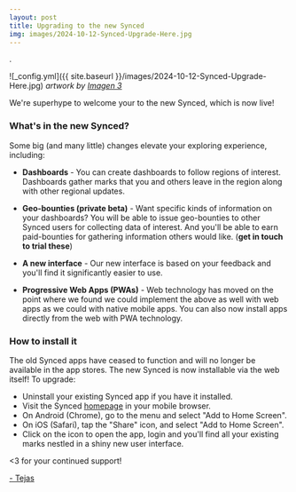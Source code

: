 ```yaml
---
layout: post
title: Upgrading to the new Synced
img: images/2024-10-12-Synced-Upgrade-Here.jpg
---
```


. 

![_config.yml]({{ site.baseurl }}/images/2024-10-12-Synced-Upgrade-Here.jpg)
*artwork by [Imagen 3](https://deepmind.google/technologies/imagen-3/)*


We're superhype to welcome your to the new Synced, which is now live!


### What's in the new Synced?
Some big (and many little) changes elevate your exploring experience, including:

- **Dashboards** - You can create dashboards to follow regions of interest. Dashboards gather
  marks that you and others leave in the region along with other regional updates.

- **Geo-bounties (private beta)** - Want specific kinds of information on your dashboards? You will be able to 
  issue geo-bounties to other Synced users for collecting data of interest. And you'll be 
  able to earn paid-bounties for gathering information others would like. (**get in touch to trial these**)

- **A new interface** - Our new interface is based on your feedback and you'll find it significantly 
  easier to use.

- **Progressive Web Apps (PWAs)** - Web technology has moved on the point where we found we could implement the above 
  as well with web apps as we could with native mobile apps. You can also now install apps directly from the web with PWA technology.



### How to install it
The old Synced apps have ceased to function and will no longer be available in the app stores. The new Synced is now installable via the web itself! To upgrade:

- Uninstall your existing Synced app if you have it installed.
- Visit the Synced [homepage](https://synced.to) in your mobile browser.
- On Android (Chrome), go to the menu and select "Add to Home Screen".
- On iOS (Safari), tap the "Share" icon, and select "Add to Home Screen".
- Click on the icon to open the app, login and you'll find all your existing marks nestled in a shiny new user interface.


<3 for your continued support!


[- Tejas](https://twitter.com/syncedto)
